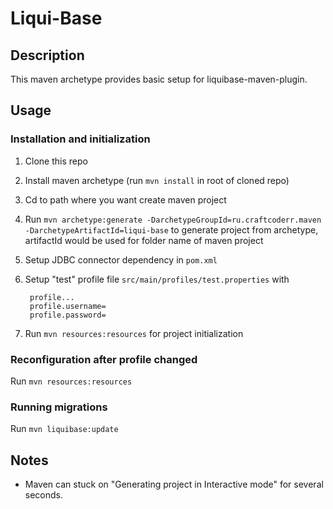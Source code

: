 # Liqui-Base

## Description

This maven archetype provides basic setup for liquibase-maven-plugin.

## Usage

### Installation and initialization
1. Clone this repo
1. Install maven archetype (run `mvn install` in root of cloned repo)
1. Cd to path where you want create maven project
1. Run `mvn archetype:generate -DarchetypeGroupId=ru.craftcoderr.maven -DarchetypeArtifactId=liqui-base` to generate project from archetype, artifactId would be used for folder name of maven project
1. Setup JDBC connector dependency in `pom.xml`
1. Setup "test" profile file `src/main/profiles/test.properties` with

        profile...
        profile.username=
        profile.password=


1. Run `mvn resources:resources` for project initialization

### Reconfiguration after profile changed
Run `mvn resources:resources`

### Running migrations
Run `mvn liquibase:update`

## Notes

* Maven can stuck on "Generating project in Interactive mode" for several seconds.


